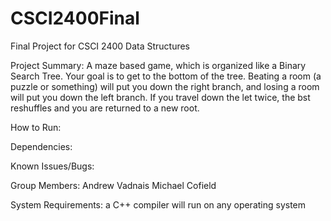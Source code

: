 # CSCI2400Final
Final Project for CSCI 2400 Data Structures

Project Summary:
A maze based game, which is organized like a Binary Search Tree.  Your goal is to get to the bottom of the tree.  Beating a room (a puzzle or something) will put you down the right branch, and losing a room will put you down the left branch.  If you travel down the let twice, the bst reshuffles and you are returned to a new root.

How to Run:

Dependencies:

Known Issues/Bugs:

Group Members:
Andrew Vadnais
Michael Cofield

System Requirements:
a C++ compiler
will run on any operating system